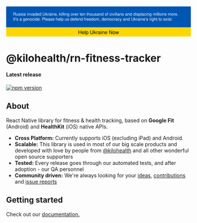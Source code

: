 [![SWUbanner](https://raw.githubusercontent.com/vshymanskyy/StandWithUkraine/main/banner2-no-action.svg)](https://stand-with-ukraine.pp.ua)

# @kilohealth/rn-fitness-tracker

#### Latest release
[![npm version](https://badgen.net/npm/v/@kilohealth/rn-fitness-tracker)](https://www.npmjs.com/package/@kilohealth/rn-fitness-tracker)

## About

React Native library for fitness & health tracking, based on **Google Fit** (Android) and **HealthKit** (iOS) native APIs.

- **Cross Platform:** Currently supports iOS (excluding iPad) and Android.
- **Scalable:** This library is used in most of our big scale products and developed with love by people from [@kilohealth](https://github.com/kilohealth) and all other wonderful open source supporters
- **Tested:** Every release goes through our automated tests, and after adoption - our QA personnel
- **Community driven:** We're always looking for your [ideas](https://github.com/kilohealth/rn-fitness-tracker/discussions), [contributions](https://github.com/kilohealth/rn-fitness-tracker/pulls) and [issue reports](https://github.com/kilohealth/rn-fitness-tracker/issues) 

## Getting started

Check out our [documentation.](https://kilohealth.github.io/rn-fitness-tracker/docs/fundamentals/getting-started)

